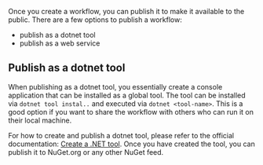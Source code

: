 Once you create a workflow, you can publish it to make it available to the public. There are a few options to publish a workflow:
- publish as a dotnet tool
- publish as a web service

## Publish as a dotnet tool
When publishing as a dotnet tool, you essentially create a console application that can be installed as a global tool. The tool can be installed via `dotnet tool instal..` and executed via `dotnet <tool-name>`. This is a good option if you want to share the workflow with others who can run it on their local machine.

For how to create and publish a dotnet tool, please refer to the official documentation: [Create a .NET tool](https://docs.microsoft.com/en-us/dotnet/core/tools/global-tools-how-to-create). Once you have created the tool, you can publish it to NuGet.org or any other NuGet feed.
